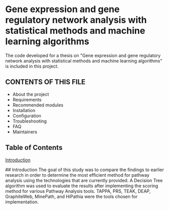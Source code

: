 # Gene expression and gene regulatory network analysis with statistical methods and machine learning algorithms
The code developed for a thesis on "Gene expression and gene regulatory network analysis with statistical methods and machine learning algorithms" is included in this project.

CONTENTS OF THIS FILE
---------------------

 * About the project
 * Requirements
 * Recommended modules
 * Installation
 * Configuration
 * Troubleshooting
 * FAQ
 * Maintainers

## Table of Contents  
[Introduction](#intro)  

<a name="intro"/>
## Introduction
The goal of this study was to compare the findings to earlier research in order to determine the most efficient method for pathway analysis using the technologies that are currently provided. A Decision Tree algorithm was used to evaluate the results after implementing the scoring method for various Pathway Analysis tools. TAPPA, PRS, TEAK, DEAP, GraphiteWeb, MinePath, and HiPathia were the tools chosen for implementation.



